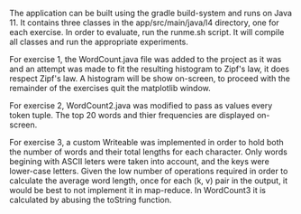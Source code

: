 The application can be built using the gradle build-system and runs on Java 11.
It contains three classes in the app/src/main/java/l4 directory, one for each exercise.
In order to evaluate, run the runme.sh script. It will compile all classes and run the
appropriate experiments.

For exercise 1, the WordCount.java file was added to the project as it was and an
attempt was made to fit the resulting histogram to Zipf's law, it does respect
Zipf's law. A histogram will be show on-screen, to proceed with the remainder of the
exercises quit the matplotlib window.

For exercise 2, WordCount2.java was modified to pass as values every token tuple. The
top 20 words and thier frequencies are displayed on-screen.

For exercise 3, a custom Writeable was implemented in order to hold both the number of
words and their total lengths for each character. Only words begining with ASCII leters
were taken into account, and the keys were lower-case letters. Given the low number of
operations required in order to calculate the average word length, once for each (k, v)
pair in the output, it would be best to not implement it in map-reduce. In WordCount3
it is calculated by abusing the toString function.
